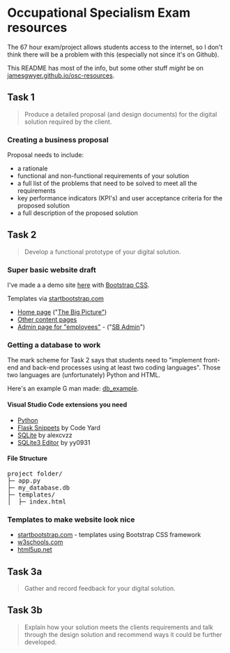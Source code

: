 # Occupational Specialism Exam resources

The 67 hour exam/project allows students access to the internet, so I don't think there will be a problem with this (especially not since it's on Github).

This README has most of the info, but some other stuff *might* be on [jamesgwyer.github.io/osc-resources](https://jamesgwyer.github.io/osc-resources).

## Task 1

> Produce a detailed proposal (and design documents) for the digital solution required by the client.

### Creating a business proposal

Proposal needs to include:
- a rationale
- functional and non-functional requirements of your solution
- a full list of the problems that need to be solved to meet all the requirements
- key performance indicators (KPI's) and user acceptance criteria for the proposed solution
- a full description of the proposed solution



## Task 2

> Develop a functional prototype of your digital solution.

### Super basic website draft

I've made a a demo site [here](https://jamesgwyer.github.io/osc-resources/basic-website/bootstrap/index.html) with [Bootstrap CSS](https://getbootstrap.com).

Templates via [startbootstrap.com](https://startbootstrap.com)
- [Home page](https://jamesgwyer.github.io/osc-resources/basic-website/bootstrap/index.html) ("[The Big Picture"](https://startbootstrap.com/template/the-big-picture))
- [Other content pages](https://jamesgwyer.github.io/osc-resources/basic-website/bootstrap/content.html)
- [Admin page for "employees"](https://jamesgwyer.github.io/osc-resources/basic-website/bootstrap/admin/index.html) - ("[SB Admin](https://startbootstrap.com/template/sb-admin)")

### Getting a database to work

The mark scheme for Task 2 says that students need to "implement front-end and back-end processes using at least two coding languages". Those two languages are (unfortunately) Python and HTML.

Here's an example G man made: [db_example](https://github.com/jamesgwyer/osc-resources/tree/main/db_example).

#### Visual Studio Code extensions you need

<ul>
    <li><a href="https://marketplace.visualstudio.com/items?itemName=ms-python.python" target="_blank">Python</a></li>
    <li><a href="https://marketplace.visualstudio.com/items?itemName=CodeYard.flask-snippets" target="_blank">Flask Snippets</a> by Code Yard</li>
    <li><a href="https://marketplace.visualstudio.com/items?itemName=alexcvzz.vscode-sqlite" target="_blank">SQLite</a> by alexcvzz</li>
    <li><a href="https://marketplace.visualstudio.com/items?itemName=yy0931.vscode-sqlite3-editor" target="_blank">SQLite3 Editor</a> by yy0931</li>
</ul>

#### File Structure

<pre>
project folder/
├─ app.py
├─ my_database.db
├─ templates/
│  ├─ index.html
</pre>

### Templates to make website look nice

<ul>
    <li><a href="https://startbootstrap.com" target="_blank">startbootstrap.com</a> - templates using Bootstrap CSS framework</li>
    <li><a href="https://www.w3schools.com/w3css/w3css_templates.asp" target="_blank">w3schools.com</a></li>
    <li><a href="https://html5up.net" target="_blank">html5up.net</a></li>
</ul>

## Task 3a

> Gather and record feedback for your digital solution.



## Task 3b

> Explain how your solution meets the clients requirements and talk through the design solution and recommend ways it could be further developed.